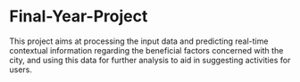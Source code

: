 # Final-Year-Project

This project aims at processing the input data and predicting real-time contextual information
regarding the beneficial factors concerned with the city, and using this data for further analysis to
aid in suggesting activities for users.

